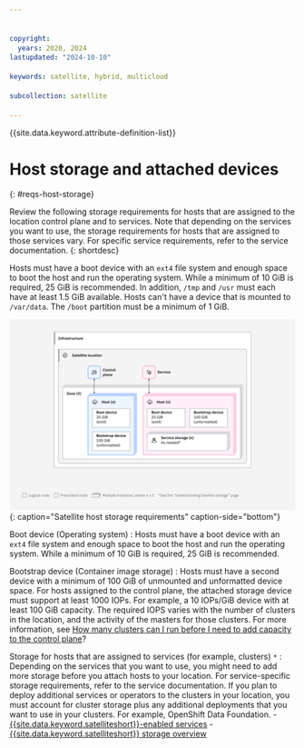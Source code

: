 ```yaml
---


copyright:
  years: 2020, 2024
lastupdated: "2024-10-10"

keywords: satellite, hybrid, multicloud

subcollection: satellite

---
```


{{site.data.keyword.attribute-definition-list}}


# Host storage and attached devices
{: #reqs-host-storage}

Review the following storage requirements for hosts that are assigned to the location control plane and to services. Note that depending on the services you want to use, the storage requirements for hosts that are assigned to those services vary. For specific service requirements, refer to the service documentation.
{: shortdesc}

Hosts must have a boot device with an `ext4` file system and enough space to boot the host and run the operating system. While a minimum of 10 GiB is required, 25 GiB is recommended. In addition, `/tmp` and `/usr` must each have at least 1.5 GiB available. Hosts can't have a device that is mounted to `/var/data`. The `/boot` partition must be a minimum of 1 GiB.

![Host storage](/images/sat_architecture_host_storage.svg){: caption="Satellite host storage requirements" caption-side="bottom"}

Boot device (Operating system)
:   Hosts must have a boot device with an `ext4` file system and enough space to boot the host and run the operating system. While a minimum of 10 GiB is required, 25 GiB is recommended. 

Bootstrap device (Container image storage)
:   Hosts must have a second device with a minimum of 100 GiB of unmounted and unformatted device space. For hosts assigned to the control plane, the attached storage device must support at least 1000 IOPs. For example, a 10 IOPs/GiB device with at least 100 GiB capacity. The required IOPS varies with the number of clusters in the location, and the activity of the masters for those clusters. For more information, see [How many clusters can I run before I need to add capacity to the control plane](/docs/satellite?topic=satellite-location-sizing#control-plane-how-many-clusters)?

Storage for hosts that are assigned to services (for example, clusters) `*`
:   Depending on the services that you want to use, you might need to add more storage before you attach hosts to your location. For service-specific storage requirements, refer to the service documentation. If you plan to deploy additional services or operators to the clusters in your location, you must account for cluster storage plus any additional deployments that you want to use in your clusters. For example, OpenShift Data Foundation.
    - [{{site.data.keyword.satelliteshort}}-enabled services](/docs/satellite?topic=satellite-managed-services)
    - [{{site.data.keyword.satelliteshort}} storage overview](/docs/satellite?topic=satellite-storage-template-ov)
